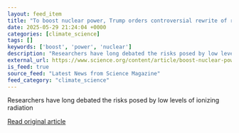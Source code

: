 ```yaml
---
layout: feed_item
title: "To boost nuclear power, Trump orders controversial rewrite of radiation safety rules"
date: 2025-05-29 21:24:04 +0000
categories: [climate_science]
tags: []
keywords: ['boost', 'power', 'nuclear']
description: "Researchers have long debated the risks posed by low levels of ionizing radiation"
external_url: https://www.science.org/content/article/boost-nuclear-power-trump-orders-controversial-rewrite-radiation-safety-rules
is_feed: true
source_feed: "Latest News from Science Magazine"
feed_category: "climate_science"
---
```


Researchers have long debated the risks posed by low levels of ionizing radiation

[Read original article](https://www.science.org/content/article/boost-nuclear-power-trump-orders-controversial-rewrite-radiation-safety-rules)
